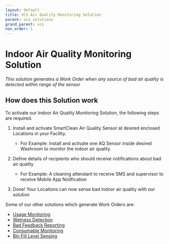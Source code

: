 ```yaml
---
layout: default
title: VCS Air Quality Monitoring Solution
parent: vcs_solutions
grand_parent: vcs
nav_order: 1
---
```

# Indoor Air Quality Monitoring Solution
*This solution generates a Work Order when any source of bad air quality is detected within range of the sensor*

## How does this Solution work
To activate our Indoor Air Quality Monitoring Solution, the following steps are required.

1. Install and activate SmartClean Air Quality Sensor at desired enclosed Locations in your Facility.
   - For Example: Install and activate one AQ Sensor inside desired Washroom to monitor the indoor air quality.
   
2. Define details of recipients who should receive notifications about bad air quality
   - For Example: A cleaning attendant to receive SMS and supervisor to receive Mobile App Notification

3. Done! Your Locations can now sense bad indoor air quality with our solution

Some of our other solutions which generate Work Orders are:
- [Usage Monitoring](/vcs_pc.html)
- [Wetness Detection]()
- [Bad Feedback Reporting]()
- [Consumable Monitoring]()
- [Bin Fill Level Sensing]()